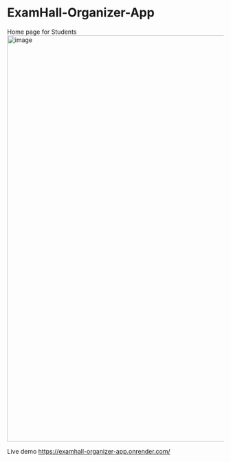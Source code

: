 # ExamHall-Organizer-App

Home page for Students
<img width="944" alt="image" src="https://github.com/priya036/ExamHall-Organizer-App/assets/108666828/c60f78cd-21cd-451e-96d0-8b11623ff8a8">

Live demo
https://examhall-organizer-app.onrender.com/
